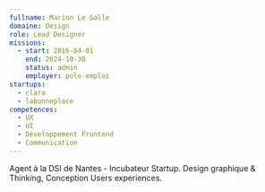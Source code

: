 ```yaml
---
fullname: Marion Le Galle
domaine: Design
role: Lead Designer
missions:
  - start: 2016-04-01
    end: 2024-10-30
    status: admin
    employer: pole-emploi
startups:
  - clara
  - labonneplace
competences:
  - UX
  - UI
  - Développement Frontend
  - Communication
---
```

Agent à la DSI de Nantes - Incubateur Startup. Design graphique & Thinking, Conception Users experiences.